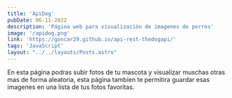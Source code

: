 ```yaml
---
title: 'ApiDog'
pubDate: 06-11-2022
description: 'Página web para visualización de imagenes de perros'
image: '/apidog.png'
link: 'https://goncar29.github.io/api-rest-thedogapi/'
tags: 'JavaScript'
layout: "../../layouts/Posts.astro"
---
```


En esta página podras subir fotos de tu mascota y visualizar muschas otras mas de forma aleatoria, esta página tambien te permitira guardar esas imagenes en una lista de tus fotos favoritas.